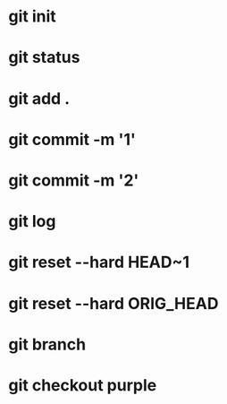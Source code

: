 # git init
# git status
# git add .
# git commit -m '1'
# git commit -m '2'
# git log
# git reset --hard HEAD~1
# git reset --hard ORIG_HEAD
# git branch
# git checkout purple
